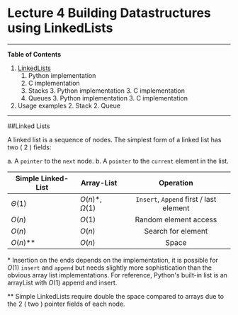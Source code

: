 # Lecture 4 Building Datastructures using LinkedLists
___
__Table of Contents__

1. [LinkedLists](#linked-lists)
    1. Python implementation
    2. C implementation
    2. Stacks
        3. Python implementation
        3. C implementation
    2. Queues
        3. Python implementation
        3. C implementation
1. Usage examples
    2. Stack
    2. Queue


___

##Linked Lists
    
A linked list is a sequence of nodes. The simplest form of a linked list has two ( 2 ) fields:
  
a. A `pointer` to the `next` node.
b. A `pointer` to the `current` element in the list.

|Simple Linked-List|Array-List| Operation |
|-----------|----------|:---------:|
|$\Theta(1)$| $O(n)$*, $\Omega$(1)| `Insert`, `Append` first / last element|
|$O(n)$     | $O(1)$   | Random element access |
|$O(n)$     | $O(n)$   | Search for element |
|$O(n)$**     | $O(n)$   | Space|


\* Insertion on the ends depends on the implementation, it is possible for $O(1)$ `insert` and `append` but needs slightly more sophistication than the obvious array list implementations. For reference, Python's built-in list is an arrayList with $O(1)$ append and insert.


\*\* Simple LinkedLists require double the space compared to arrays due to the 2 ( two ) pointer fields of each node.

```

```